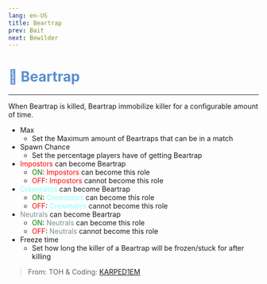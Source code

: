 ```yaml
---
lang: en-US
title: Beartrap
prev: Bait
next: Bewilder
---
```


# <font color=#5a8fd0>🐻 <b>Beartrap</b></font> <Badge text="Helpful" type="tip" vertical="middle"/>
---

When Beartrap is killed, Beartrap immobilize killer for a configurable amount of time.
* Max
  * Set the Maximum amount of Beartraps that can be in a match
* Spawn Chance
  * Set the percentage players have of getting Beartrap
* <font color=red>Impostors</font> can become Beartrap
  * <font color=green>ON</font>: <font color=red>Impostors</font> can become this role
  * <font color=red>OFF</font>: <font color=red>Impostors</font> cannot become this role
* <font color=#8cffff>Crewmates</font> can become Beartrap
  * <font color=green>ON</font>: <font color=#8cffff>Crewmates</font> can become this role
  * <font color=red>OFF</font>: <font color=#8cffff>Crewmates</font> cannot become this role
* <font color=#7f8c8d>Neutrals</font> can become Beartrap
  * <font color=green>ON</font>: <font color=#7f8c8d>Neutrals</font> can become this role
  * <font color=red>OFF</font>: <font color=#7f8c8d>Neutrals</font> cannot become this role
* Freeze time
  * Set how long the killer of a Beartrap will be frozen/stuck for after killing

> From: TOH & Coding: [KARPED1EM](https://github.com/KARPED1EM)